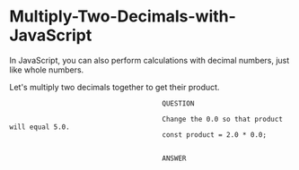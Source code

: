 # Multiply-Two-Decimals-with-JavaScript

In JavaScript, you can also perform calculations with decimal numbers, just like whole numbers.

Let's multiply two decimals together to get their product.

                                          QUESTION

                                          Change the 0.0 so that product will equal 5.0.
                                          const product = 2.0 * 0.0;


                                          ANSWER
